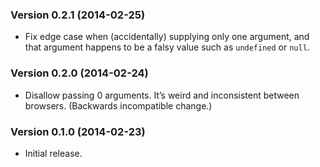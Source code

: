 <h3 id="version-0.2.1-2014-02-25">Version 0.2.1 (2014-02-25)</h3>

<ul>
<li>Fix edge case when (accidentally) supplying only one argument, and that
argument happens to be a falsy value such as <code>undefined</code> or <code>null</code>.</li>
</ul>

<h3 id="version-0.2.0-2014-02-24">Version 0.2.0 (2014-02-24)</h3>

<ul>
<li>Disallow passing 0 arguments. It’s weird and inconsistent between browsers.
(Backwards incompatible change.)</li>
</ul>

<h3 id="version-0.1.0-2014-02-23">Version 0.1.0 (2014-02-23)</h3>

<ul>
<li>Initial release.</li>
</ul>
